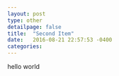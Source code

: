 ```yaml
---
layout: post
type: other
detailpage: false
title:  "Second Item"
date:   2016-08-21 22:57:53 -0400
categories: 
---
```

hello world